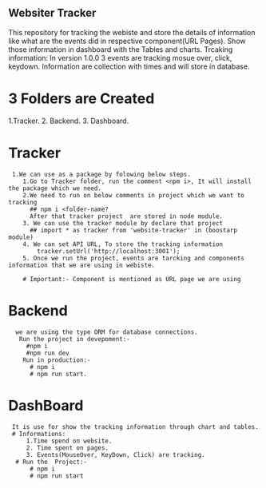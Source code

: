 ## Websiter Tracker
 This repository for tracking the webiste and store the details of information like what are the events did in respective component(URL Pages). 
 Show those information in dashboard with the Tables and charts.
Trcaking information:
   In version 1.0.0 3 events are tracking mosue over, click, keydown.
   Information are collection with times and will store in database.

# 3 Folders are Created
   1.Tracker.
   2. Backend.
   3. Dashboard.
  # Tracker
     1.We can use as a package by folowing below steps.
        1.Go to Tracker folder, run the comment <npm i>, It will install the package which we need.
        2.We need to run on below comments in project which we want to tracking
          ## npm i <folder-name?
          After that tracker project  are stored in node module.
        3. We can use the tracker module by declare that project
          ## import * as tracker from 'website-tracker' in (boostarp module)
        4. We can set API URL, To store the tracking information 
            tracker.setUrl('http://localhost:3001');
        5. Once we run the project, events are tarcking and components information that we are using in webiste.

        # Important:- Component is mentioned as URL page we are using
   # Backend
      we are using the type ORM for database connections.
       Run the project in devepoment:-
         #npm i
         #npm run dev
        Run in production:-
          # npm i
          # npm run start.
   # DashBoard
     It is use for show the tracking information through chart and tables.
     # Informations:
         1.Time spend on website.
         2. Time spent on pages.
         3. Events(MouseOver, KeyDown, Click) are tracking.
      # Run the  Project:-
          # npm i
          # npm run start
         
        
    
